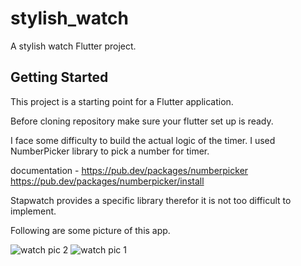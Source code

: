 # stylish_watch

A stylish watch Flutter project.

## Getting Started

This project is a starting point for a Flutter application.

Before cloning repository make sure your flutter set up is ready.

I face some difficulty to build the actual logic of the timer.
I used NumberPicker library to pick a number for timer.

documentation - 
https://pub.dev/packages/numberpicker
https://pub.dev/packages/numberpicker/install

Stapwatch provides a specific library therefor it is not too difficult to implement.

Following are some picture of this app.

![watch pic 2](https://user-images.githubusercontent.com/99542409/190926002-a9289326-05c7-4342-acdf-491ce1fa4546.jpg)
![watch pic 1](https://user-images.githubusercontent.com/99542409/190925956-12f804bd-ac91-449f-a8e7-56c628265de1.jpg)



